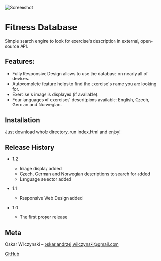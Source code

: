 ![Screenshot](https://snag.gy/qKLklo.jpg)

# Fitness Database
Simple search engine to look for exercise's description in external, open-source API.

## Features:
* Fully Responsive Design allows to use the database on nearly all of devices.
* Autocomplete feature helps to find the exercise's name you are looking for.
* Exercise's image is displayed (if available).
* Four languages of exercises' descritpions available: English, Czech, German and Norwegian.

## Installation

Just download whole directory, run index.html and enjoy!

## Release History
* 1.2
	* Image display added
	* Czech, German and Norwegian descriptions to search for added
	* Language selector added

* 1.1
    * Responsive Web Design added

* 1.0
    * The first proper release

## Meta

Oskar Wilczynski – oskar.andrzej.wilczynski@gmail.com

[GitHub](https://github.com/oskarwilczynski)
